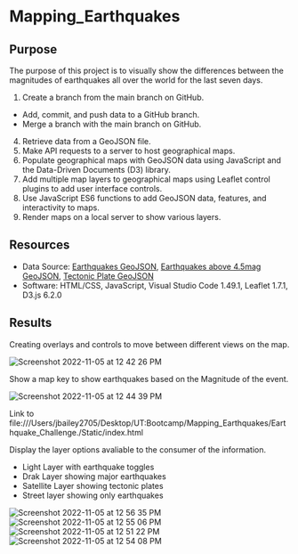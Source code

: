 # Mapping_Earthquakes

## Purpose
The purpose of this project is to visually show the differences between the magnitudes of earthquakes all over the world for the last seven days.
1. Create a branch from the main branch on GitHub.
  - Add, commit, and push data to a GitHub branch.
  - Merge a branch with the main branch on GitHub.
4. Retrieve data from a GeoJSON file.
5. Make API requests to a server to host geographical maps.
6. Populate geographical maps with GeoJSON data using JavaScript and the Data-Driven Documents (D3) library.
7. Add multiple map layers to geographical maps using Leaflet control plugins to add user interface controls.
8. Use JavaScript ES6 functions to add GeoJSON data, features, and interactivity to maps.
9. Render maps on a local server to show various layers.

## Resources
- Data Source: [Earthquakes GeoJSON](https://github.com/cedoula/Mapping_Earthquakes#:~:text=Data%20Source%3A-,Earthquakes%20GeoJSON,-%2C%20Earthquakes%20above), [Earthquakes above 4.5mag GeoJSON](https://github.com/cedoula/Mapping_Earthquakes#:~:text=Earthquakes%20above%204.5mag%20GeoJSON), [Tectonic Plate GeoJSON](https://github.com/cedoula/Mapping_Earthquakes#:~:text=Tectonic%20Plate%20GeoJSON)
- Software: HTML/CSS, JavaScript, Visual Studio Code 1.49.1, Leaflet 1.7.1, D3.js 6.2.0

## Results
Creating overlays and controls to move between different views on the map.

![Screenshot 2022-11-05 at 12 42 26 PM](https://user-images.githubusercontent.com/109354592/200133774-190a38b8-4bcb-41d1-b7b1-c7fc52cfcd27.png)

Show a map key to show earthquakes based on the Magnitude of the event.

![Screenshot 2022-11-05 at 12 44 39 PM](https://user-images.githubusercontent.com/109354592/200133844-7be8f935-46f8-44f9-8ede-7a9ddafbc59f.png)

Link to file:///Users/jbailey2705/Desktop/UT:Bootcamp/Mapping_Earthquakes/Earthquake_Challenge./Static/index.html


Display the layer options avaliable to the consumer of the information.
- Light Layer with earthquake toggles
- Drak Layer showing major earthquakes 
- Satellite Layer showing tectonic plates
- Street layer showing only earthquakes

![Screenshot 2022-11-05 at 12 56 35 PM](https://user-images.githubusercontent.com/109354592/200134407-8298d79d-40e3-43a1-b5e3-172e8e6468f8.png)
![Screenshot 2022-11-05 at 12 55 06 PM](https://user-images.githubusercontent.com/109354592/200134413-0f6c43a0-b870-49f8-acf0-61b619ddc48c.png)
![Screenshot 2022-11-05 at 12 51 22 PM](https://user-images.githubusercontent.com/109354592/200134423-d799e9a6-60b7-42b7-9b12-a4fd7bb76ce2.png)
![Screenshot 2022-11-05 at 12 54 08 PM](https://user-images.githubusercontent.com/109354592/200134427-319e8fc5-6cd8-4b0a-b5ba-2af760e617b1.png)

